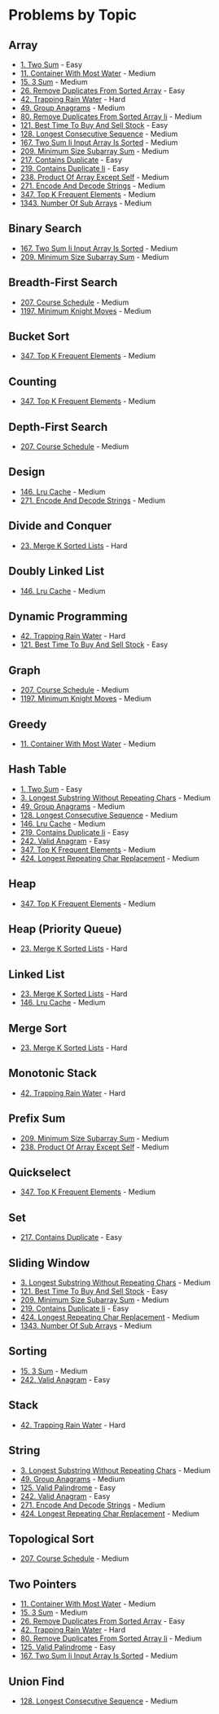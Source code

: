 # Problems by Topic

## Array
- [1. Two Sum](../solutions/p0001_two_sum.py) - Easy
- [11. Container With Most Water](../solutions/p0011_container_with_most_water.py) - Medium
- [15. 3 Sum](../solutions/p0015_3_sum.py) - Medium
- [26. Remove Duplicates From Sorted Array](../solutions/p0026_remove_duplicates_from_sorted_array.py) - Easy
- [42. Trapping Rain Water](../solutions/p0042_trapping_rain_water.py) - Hard
- [49. Group Anagrams](../solutions/p0049_group_anagrams.py) - Medium
- [80. Remove Duplicates From Sorted Array Ii](../solutions/p0080_remove_duplicates_from_sorted_array_ii.py) - Medium
- [121. Best Time To Buy And Sell Stock](../solutions/p0121_best_time_to_buy_and_sell_stock.py) - Easy
- [128. Longest Consecutive Sequence](../solutions/p0128_longest_consecutive_sequence.py) - Medium
- [167. Two Sum Ii Input Array Is Sorted](../solutions/p0167_two_sum_ii_input_array_is_sorted.py) - Medium
- [209. Minimum Size Subarray Sum](../solutions/p0209_minimum_size_subarray_sum.py) - Medium
- [217. Contains Duplicate](../solutions/p0217_contains_duplicate.py) - Easy
- [219. Contains Duplicate Ii](../solutions/p0219_contains_duplicate_ii.py) - Easy
- [238. Product Of Array Except Self](../solutions/p0238_product_of_array_except_self.py) - Medium
- [271. Encode And Decode Strings](../solutions/p0271_encode_and_decode_strings.py) - Medium
- [347. Top K Frequent Elements](../solutions/p0347_top_k_frequent_elements.py) - Medium
- [1343. Number Of Sub Arrays](../solutions/p1343_number_of_sub_arrays.py) - Medium

## Binary Search
- [167. Two Sum Ii Input Array Is Sorted](../solutions/p0167_two_sum_ii_input_array_is_sorted.py) - Medium
- [209. Minimum Size Subarray Sum](../solutions/p0209_minimum_size_subarray_sum.py) - Medium

## Breadth-First Search
- [207. Course Schedule](../solutions/p0207_course_schedule.py) - Medium
- [1197. Minimum Knight Moves](../solutions/p1197_minimum_knight_moves.py) - Medium

## Bucket Sort
- [347. Top K Frequent Elements](../solutions/p0347_top_k_frequent_elements.py) - Medium

## Counting
- [347. Top K Frequent Elements](../solutions/p0347_top_k_frequent_elements.py) - Medium

## Depth-First Search
- [207. Course Schedule](../solutions/p0207_course_schedule.py) - Medium

## Design
- [146. Lru Cache](../solutions/p0146_lru_cache.py) - Medium
- [271. Encode And Decode Strings](../solutions/p0271_encode_and_decode_strings.py) - Medium

## Divide and Conquer
- [23. Merge K Sorted Lists](../solutions/p0023_merge_k_sorted_lists.py) - Hard

## Doubly Linked List
- [146. Lru Cache](../solutions/p0146_lru_cache.py) - Medium

## Dynamic Programming
- [42. Trapping Rain Water](../solutions/p0042_trapping_rain_water.py) - Hard
- [121. Best Time To Buy And Sell Stock](../solutions/p0121_best_time_to_buy_and_sell_stock.py) - Easy

## Graph
- [207. Course Schedule](../solutions/p0207_course_schedule.py) - Medium
- [1197. Minimum Knight Moves](../solutions/p1197_minimum_knight_moves.py) - Medium

## Greedy
- [11. Container With Most Water](../solutions/p0011_container_with_most_water.py) - Medium

## Hash Table
- [1. Two Sum](../solutions/p0001_two_sum.py) - Easy
- [3. Longest Substring Without Repeating Chars](../solutions/p0003_longest_substring_without_repeating_chars.py) - Medium
- [49. Group Anagrams](../solutions/p0049_group_anagrams.py) - Medium
- [128. Longest Consecutive Sequence](../solutions/p0128_longest_consecutive_sequence.py) - Medium
- [146. Lru Cache](../solutions/p0146_lru_cache.py) - Medium
- [219. Contains Duplicate Ii](../solutions/p0219_contains_duplicate_ii.py) - Easy
- [242. Valid Anagram](../solutions/p0242_valid_anagram.py) - Easy
- [347. Top K Frequent Elements](../solutions/p0347_top_k_frequent_elements.py) - Medium
- [424. Longest Repeating Char Replacement](../solutions/p0424_longest_repeating_char_replacement.py) - Medium

## Heap
- [347. Top K Frequent Elements](../solutions/p0347_top_k_frequent_elements.py) - Medium

## Heap (Priority Queue)
- [23. Merge K Sorted Lists](../solutions/p0023_merge_k_sorted_lists.py) - Hard

## Linked List
- [23. Merge K Sorted Lists](../solutions/p0023_merge_k_sorted_lists.py) - Hard
- [146. Lru Cache](../solutions/p0146_lru_cache.py) - Medium

## Merge Sort
- [23. Merge K Sorted Lists](../solutions/p0023_merge_k_sorted_lists.py) - Hard

## Monotonic Stack
- [42. Trapping Rain Water](../solutions/p0042_trapping_rain_water.py) - Hard

## Prefix Sum
- [209. Minimum Size Subarray Sum](../solutions/p0209_minimum_size_subarray_sum.py) - Medium
- [238. Product Of Array Except Self](../solutions/p0238_product_of_array_except_self.py) - Medium

## Quickselect
- [347. Top K Frequent Elements](../solutions/p0347_top_k_frequent_elements.py) - Medium

## Set
- [217. Contains Duplicate](../solutions/p0217_contains_duplicate.py) - Easy

## Sliding Window
- [3. Longest Substring Without Repeating Chars](../solutions/p0003_longest_substring_without_repeating_chars.py) - Medium
- [121. Best Time To Buy And Sell Stock](../solutions/p0121_best_time_to_buy_and_sell_stock.py) - Easy
- [209. Minimum Size Subarray Sum](../solutions/p0209_minimum_size_subarray_sum.py) - Medium
- [219. Contains Duplicate Ii](../solutions/p0219_contains_duplicate_ii.py) - Easy
- [424. Longest Repeating Char Replacement](../solutions/p0424_longest_repeating_char_replacement.py) - Medium
- [1343. Number Of Sub Arrays](../solutions/p1343_number_of_sub_arrays.py) - Medium

## Sorting
- [15. 3 Sum](../solutions/p0015_3_sum.py) - Medium
- [242. Valid Anagram](../solutions/p0242_valid_anagram.py) - Easy

## Stack
- [42. Trapping Rain Water](../solutions/p0042_trapping_rain_water.py) - Hard

## String
- [3. Longest Substring Without Repeating Chars](../solutions/p0003_longest_substring_without_repeating_chars.py) - Medium
- [49. Group Anagrams](../solutions/p0049_group_anagrams.py) - Medium
- [125. Valid Palindrome](../solutions/p0125_valid_palindrome.py) - Easy
- [242. Valid Anagram](../solutions/p0242_valid_anagram.py) - Easy
- [271. Encode And Decode Strings](../solutions/p0271_encode_and_decode_strings.py) - Medium
- [424. Longest Repeating Char Replacement](../solutions/p0424_longest_repeating_char_replacement.py) - Medium

## Topological Sort
- [207. Course Schedule](../solutions/p0207_course_schedule.py) - Medium

## Two Pointers
- [11. Container With Most Water](../solutions/p0011_container_with_most_water.py) - Medium
- [15. 3 Sum](../solutions/p0015_3_sum.py) - Medium
- [26. Remove Duplicates From Sorted Array](../solutions/p0026_remove_duplicates_from_sorted_array.py) - Easy
- [42. Trapping Rain Water](../solutions/p0042_trapping_rain_water.py) - Hard
- [80. Remove Duplicates From Sorted Array Ii](../solutions/p0080_remove_duplicates_from_sorted_array_ii.py) - Medium
- [125. Valid Palindrome](../solutions/p0125_valid_palindrome.py) - Easy
- [167. Two Sum Ii Input Array Is Sorted](../solutions/p0167_two_sum_ii_input_array_is_sorted.py) - Medium

## Union Find
- [128. Longest Consecutive Sequence](../solutions/p0128_longest_consecutive_sequence.py) - Medium

